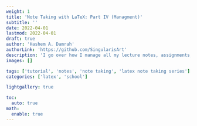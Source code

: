 ```yaml
---
weight: 1
title: 'Note Taking with LaTeX: Part IV (Managment)'
subtitle: ''
date: 2022-04-01
lastmod: 2022-04-01
draft: true
author: 'Hashem A. Damrah'
authorLink: 'https://github.com/SingularisArt'
description: 'I go over how I manage all my lecture notes, assignments, book notes, journal, and all my other LaTeX documents.'
images: []

tags: ['tutorial', 'notes', 'note taking', 'latex note taking series']
categories: ['latex', 'school']

lightgallery: true

toc:
  auto: true
math:
  enable: true
---
```

